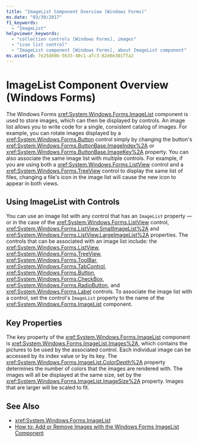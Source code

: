 ```yaml
---
title: "ImageList Component Overview (Windows Forms)"
ms.date: "03/30/2017"
f1_keywords:
  - "ImageList"
helpviewer_keywords:
  - "collection controls [Windows Forms], images"
  - "icon list control"
  - "ImageList component [Windows Forms], about ImageList component"
ms.assetid: 7e25d89b-5633-40c1-afc3-82e0e301ffa2
---
```

# ImageList Component Overview (Windows Forms)

The Windows Forms <xref:System.Windows.Forms.ImageList> component is used to store images, which can then be displayed by controls. An image list allows you to write code for a single, consistent catalog of images. For example, you can rotate images displayed by a <xref:System.Windows.Forms.Button> control simply by changing the button's <xref:System.Windows.Forms.ButtonBase.ImageIndex%2A> or <xref:System.Windows.Forms.ButtonBase.ImageKey%2A> property. You can also associate the same image list with multiple controls. For example, if you are using both a <xref:System.Windows.Forms.ListView> control and a <xref:System.Windows.Forms.TreeView> control to display the same list of files, changing a file's icon in the image list will cause the new icon to appear in both views.

## Using ImageList with Controls

You can use an image list with any control that has an `ImageList` property — or in the case of the <xref:System.Windows.Forms.ListView> control, <xref:System.Windows.Forms.ListView.SmallImageList%2A> and <xref:System.Windows.Forms.ListView.LargeImageList%2A> properties. The controls that can be associated with an image list include: the <xref:System.Windows.Forms.ListView>, <xref:System.Windows.Forms.TreeView>, <xref:System.Windows.Forms.ToolBar>, <xref:System.Windows.Forms.TabControl>, <xref:System.Windows.Forms.Button>, <xref:System.Windows.Forms.CheckBox>, <xref:System.Windows.Forms.RadioButton>, and <xref:System.Windows.Forms.Label> controls. To associate the image list with a control, set the control's `ImageList` property to the name of the <xref:System.Windows.Forms.ImageList> component.

## Key Properties

The key property of the <xref:System.Windows.Forms.ImageList> component is <xref:System.Windows.Forms.ImageList.Images%2A>, which contains the pictures to be used by the associated control. Each individual image can be accessed by its index value or by its key. The <xref:System.Windows.Forms.ImageList.ColorDepth%2A> property determines the number of colors that the images are rendered with. The images will all be displayed at the same size, set by the <xref:System.Windows.Forms.ImageList.ImageSize%2A> property. Images that are larger will be scaled to fit.

## See Also

- <xref:System.Windows.Forms.ImageList>
- [How to: Add or Remove Images with the Windows Forms ImageList Component](../../../../docs/framework/winforms/controls/how-to-add-or-remove-images-with-the-windows-forms-imagelist-component.md)